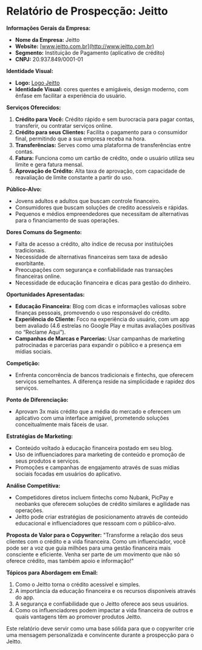 # Relatório de Prospecção: Jeitto

**Informações Gerais da Empresa:**
- **Nome da Empresa:** Jeitto
- **Website:** [www.jeitto.com.br](http://www.jeitto.com.br)
- **Segmento:** Instituição de Pagamento (aplicativo de crédito)
- **CNPJ:** 20.937.849/0001-01

**Identidade Visual:**
- **Logo:** [Logo Jeitto](https://cdn.prod.website-files.com/67bdccef0fb8eda6dcffb16e/67bf25d5e685dfb26716dde0_logo-jeitto.svg)
- **Identidade Visual:** cores quentes e amigáveis, design moderno, com ênfase em facilitar a experiência do usuário.

**Serviços Oferecidos:**
1. **Crédito para Você:** Crédito rápido e sem burocracia para pagar contas, transferir, ou contratar serviços online.
2. **Crédito para seus Clientes:** Facilita o pagamento para o consumidor final, permitindo que a sua empresa receba na hora.
3. **Transferências:** Serves como uma plataforma de transferências entre contas.
4. **Fatura:** Funciona como um cartão de crédito, onde o usuário utiliza seu limite e gera fatura mensal.
5. **Aprovação de Crédito:** Alta taxa de aprovação, com capacidade de reavaliação de limite constante a partir do uso.

**Público-Alvo:**
- Jovens adultos e adultos que buscam controle financeiro.
- Consumidores que buscam soluções de credito acessíveis e rápidas.
- Pequenos e médios empreendedores que necessitam de alternativas para o financiamento de suas operações.

**Dores Comuns do Segmento:**
- Falta de acesso a crédito, alto índice de recusa por instituições tradicionais.
- Necessidade de alternativas financeiras sem taxa de adesão exorbitante.
- Preocupações com segurança e confiabilidade nas transações financeiras online.
- Necessidade de educação financeira e dicas para gestão do dinheiro.

**Oportunidades Apresentadas:**
- **Educação Financeira:** Blog com dicas e informações valiosas sobre finanças pessoais, promovendo o uso responsável do crédito.
- **Experiência do Cliente:** Foco na experiência do usuário, com um app bem avaliado (4.6 estrelas no Google Play e muitas avaliações positivas no “Reclame Aqui”).
- **Campanhas de Marcas e Parcerias:** Usar campanhas de marketing patrocinadas e parcerias para expandir o público e a presença em mídias sociais.

**Competição:**
- Enfrenta concorrência de bancos tradicionais e fintechs, que oferecem serviços semelhantes. A diferença reside na simplicidade e rapidez dos serviços.

**Ponto de Diferenciação:**
- Aprovam 3x mais crédito que a média do mercado e oferecem um aplicativo com uma interface amigável, prometendo soluções conceitualmente mais fáceis de usar.

**Estratégias de Marketing:**
- Conteúdo voltado à educação financeira postado em seu blog.
- Uso de influenciadores para marketing de conteúdo e promoção de seus produtos e serviços.
- Promoções e campanhas de engajamento através de suas mídias sociais focadas em usuários do aplicativo.

**Análise Competitiva:**
- Competidores diretos incluem fintechs como Nubank, PicPay e neobanks que oferecem soluções de crédito similares e agilidade nas operações.
- Jeitto pode criar estratégias de posicionamento através de conteúdo educacional e influenciadores que ressoam com o público-alvo.

**Proposta de Valor para o Copywriter:**
"Transforme a relação dos seus clientes com o crédito e a vida financeira. Como um influenciador, você pode ser a voz que guia milhões para uma gestão financeira mais consciente e eficiente. Venha ser parte de um movimento que não só oferece crédito, mas também apoio e informação!" 

**Tópicos para Abordagem em Email:**
1. Como o Jeitto torna o crédito acessível e simples.
2. A importância da educação financeira e os recursos disponíveis através do app.
3. A segurança e confiabilidade que o Jeitto oferece aos seus usuários.
4. Como os influenciadores podem impactar a vida financeira de outros e quais vantagens têm ao promover produtos Jeitto.

Este relatório deve servir como uma base sólida para que o copywriter crie uma mensagem personalizada e convincente durante a prospecção para o Jeitto.